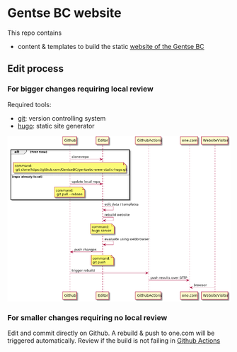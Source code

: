 # Gentse BC website

This repo contains
* content & templates to build the static [website of the Gentse BC](https://www.gentsebc.be)

## Edit process
### For bigger changes requiring local review
Required tools:
* [git](https://git-scm.com/downloads): version controlling system
* [hugo](https://gohugo.io/getting-started/installing/): static site generator

![alt text](documentation/edit_process.png)

### For smaller changes requiring no local review
Edit and commit directly on Github. A rebuild & push to one.com will be triggered automatically.
Review if the build is not failing in [Github Actions](https://github.com/GentseBC/gentsebc-www-static-hugo/actions/workflows/build-and-deploy.yml) 